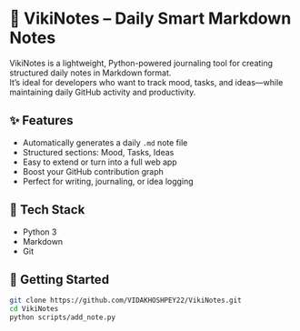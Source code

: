 # 📝 VikiNotes – Daily Smart Markdown Notes

VikiNotes is a lightweight, Python-powered journaling tool for creating structured daily notes in Markdown format.  
It’s ideal for developers who want to track mood, tasks, and ideas—while maintaining daily GitHub activity and productivity.

## ✨ Features

- Automatically generates a daily `.md` note file
- Structured sections: Mood, Tasks, Ideas
- Easy to extend or turn into a full web app
- Boost your GitHub contribution graph
- Perfect for writing, journaling, or idea logging

## 🧰 Tech Stack

- Python 3
- Markdown
- Git

## 🚀 Getting Started

```bash
git clone https://github.com/VIDAKHOSHPEY22/VikiNotes.git
cd VikiNotes
python scripts/add_note.py

